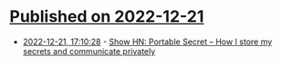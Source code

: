 # [Published on 2022-12-21](index.md)

* [2022-12-21, 17:10:28](https://news.ycombinator.com/item?id=34083366) - [Show HN: Portable Secret – How I store my secrets and communicate privately](https://mprimi.github.io/portable-secret/)
